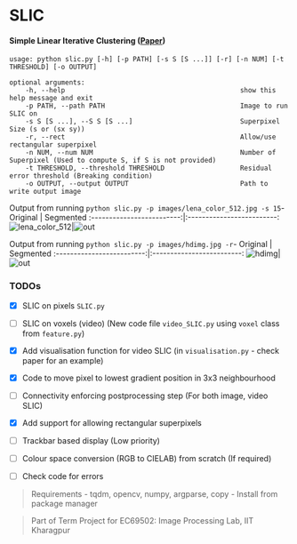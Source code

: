 # SLIC
#### Simple Linear Iterative Clustering ([Paper](https://ieeexplore.ieee.org/document/6205760))

```
usage: python slic.py [-h] [-p PATH] [-s S [S ...]] [-r] [-n NUM] [-t THRESHOLD] [-o OUTPUT]

optional arguments:                                                                                                   
    -h, --help                                            show this help message and exit
    -p PATH, --path PATH                                  Image to run SLIC on
    -s S [S ...], --S S [S ...]                           Superpixel Size (s or (sx sy))
    -r, --rect                                            Allow/use rectangular superpixel
    -n NUM, --num NUM                                     Number of Superpixel (Used to compute S, if S is not provided)
    -t THRESHOLD, --threshold THRESHOLD                   Residual error threshold (Breaking condition)
    -o OUTPUT, --output OUTPUT                            Path to write output image
```  
  
  
Output from running `python slic.py -p images/lena_color_512.jpg -s 15`-
Original            |  Segmented
:-------------------------:|:-------------------------:
![lena_color_512](https://user-images.githubusercontent.com/45385843/158006248-2431594a-0b56-416b-a7da-6e864e5911db.jpg)|![out](https://user-images.githubusercontent.com/45385843/158006246-bbef6fe7-bb97-415e-977d-94de7a32ab3c.png)  

Output from running `python slic.py -p images/hdimg.jpg -r`-
Original            |  Segmented
:-------------------------:|:-------------------------:
![hdimg](https://user-images.githubusercontent.com/45385843/158521830-464fc085-524c-4b74-a96a-681cc844825c.jpg)|![out](https://user-images.githubusercontent.com/45385843/158521850-f496af46-23ff-473a-9aa6-a751e25d63f0.png)

### TODOs

- [x] SLIC on pixels `SLIC.py`
- [ ] SLIC on voxels (video) (New code file `video_SLIC.py` using `voxel` class from `feature.py`)
- [x] Add visualisation function for video SLIC (in `visualisation.py` - check paper for an example)
- [x] Code to move pixel to lowest gradient position in 3x3 neighbourhood
- [ ] Connectivity enforcing postprocessing step (For both image, video SLIC)
- [x] Add support for allowing rectangular superpixels
- [ ] Trackbar based display (Low priority)
- [ ] Colour space conversion (RGB to CIELAB) from scratch (If required)
- [ ] Check code for errors


> Requirements - tqdm, opencv, numpy, argparse, copy - Install from package manager  

> Part of Term Project for EC69502: Image Processing Lab, IIT Kharagpur
